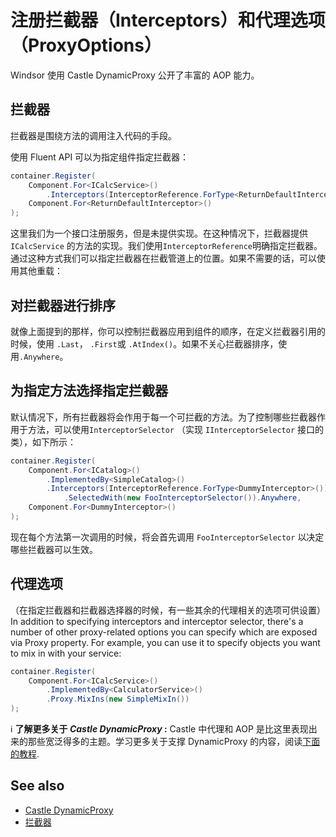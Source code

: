 # 注册拦截器（Interceptors）和代理选项（ProxyOptions）

Windsor 使用 Castle DynamicProxy 公开了丰富的 AOP 能力。

## 拦截器

拦截器是围绕方法的调用注入代码的手段。

使用 Fluent API 可以为指定组件指定拦截器：
```csharp
container.Register(
    Component.For<ICalcService>()
        .Interceptors(InterceptorReference.ForType<ReturnDefaultInterceptor>()).Last,
    Component.For<ReturnDefaultInterceptor>()
);
```

这里我们为一个接口注册服务，但是未提供实现。在这种情况下，拦截器提供 `ICalcService` 的方法的实现。我们使用`InterceptorReference`明确指定拦截器。通过这种方式我们可以指定拦截器在拦截管道上的位置。如果不需要的话，可以使用其他重载：

## 对拦截器进行排序

就像上面提到的那样，你可以控制拦截器应用到组件的顺序，在定义拦截器引用的时候，使用 `.Last`， `.First`或 `.AtIndex()`。如果不关心拦截器排序，使用`.Anywhere`。

## 为指定方法选择指定拦截器

默认情况下，所有拦截器将会作用于每一个可拦截的方法。为了控制哪些拦截器作用于方法，可以使用`InterceptorSelector` （实现 `IInterceptorSelector` 接口的类），如下所示：

```csharp
container.Register(
    Component.For<ICatalog>()
        .ImplementedBy<SimpleCatalog>()
        .Interceptors(InterceptorReference.ForType<DummyInterceptor>())
            .SelectedWith(new FooInterceptorSelector()).Anywhere,
    Component.For<DummyInterceptor>()
);
```

现在每个方法第一次调用的时候，将会首先调用 `FooInterceptorSelector` 以决定哪些拦截器可以生效。

## 代理选项

（在指定拦截器和拦截器选择器的时候，有一些其余的代理相关的选项可供设置）
In addition to specifying interceptors and interceptor selector, there's a number of other proxy-related options you can specify which are exposed via Proxy property. For example, you can use it to specify objects you want to mix in with your service:

```csharp
container.Register(
    Component.For<ICalcService>()
        .ImplementedBy<CalculatorService>()
        .Proxy.MixIns(new SimpleMixIn())
);
```

:information_source: **了解更多关于 *Castle DynamicProxy* :** Castle 中代理和 AOP 是比这里表现出来的那些宽泛得多的主题。学习更多关于支撑 DynamicProxy 的内容，阅读[下面的教程](http://kozmic.net/dynamic-proxy-tutorial/).

## See also

* [Castle DynamicProxy](https://github.com/castleproject/Core/blob/master/docs/dynamicproxy.md)
* [拦截器](interceptors.md)
